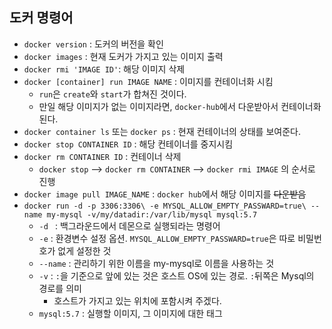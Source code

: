 ## 도커 명령어

- `docker version` : 도커의 버전을 확인
- `docker images` : 현재 도커가 가지고 있는 이미지 출력
- `docker rmi 'IMAGE ID'`: 해당 이미지 삭제
- `docker [container] run IMAGE NAME` : 이미지를 컨테이너화 시킴
  - `run`은 `create`와 `start`가 합쳐진 것이다.
  - 만일 해당 이미지가 없는 이미지라면, `docker-hub`에서 다운받아서 컨테이너화 된다.
- `docker container ls` 또는 `docker ps` : 현재 컨테이너의 상태를 보여준다. 
- `docker stop CONTAINER ID` : 해당 컨테이너를 중지시킴
- `docker rm CONTAINER ID` : 컨테이너 삭제
  - `docker stop`  --> `docker rm CONTAINER` --> `docker rmi IMAGE` 의 순서로 진행
- `docker image pull IMAGE_NAME` : `docker hub`에서 해당 이미지를 ~~다운받음~~
- `docker run -d -p 3306:3306\ -e MYSQL_ALLOW_EMPTY_PASSWARD=true\ --name my-mysql -v/my/datadir:/var/lib/mysql mysql:5.7 `  
  - `-d ` : 백그라운드에서 데몬으로 실행되라는 명령어
  - `-e` : 환경변수 설정 옵션. `MYSQL_ALLOW_EMPTY_PASSWARD=true`은 따로 비밀번호가 없게 설정한 것
  - `--name` : 관리하기 위한 이름을 my-mysql로 이름을 사용하는 것
  - `-v` :  `:`을 기준으로 앞에 있는 것은 호스트 OS에 있는 경로. `:`뒤쪽은 Mysql의 경로를 의미
    - 호스트가 가지고 있는 위치에 포함시켜 주겠다.
  - `mysql:5.7` : 실행할 이미지, 그 이미지에 대한 태그